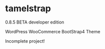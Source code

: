 # tamelstrap

0.8.5 BETA developer edition

WordPress WooCommerce BootStrap4 Theme

Incomplete project!